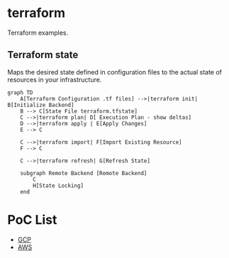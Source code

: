 # terraform

Terraform examples.

## Terraform state

Maps the desired state defined in configuration files to the actual state of resources in your infrastructure.

```mermaid
graph TD
    A[Terraform Configuration .tf files] -->|terraform init| B[Initialize Backend]
    B --> C[State File terraform.tfstate]
    C -->|terraform plan| D[ Execution Plan - show deltas]
    D -->|terraform apply | E[Apply Changes]
    E --> C 

    C -->|terraform import| F[Import Existing Resource]
    F --> C

    C -->|terraform refresh| G[Refresh State]
    
    subgraph Remote Backend [Remote Backend]
        C
        H[State Locking]
    end
```


# PoC List
* [GCP](./GCP/README.md)
* [AWS](./AWS/README.md)